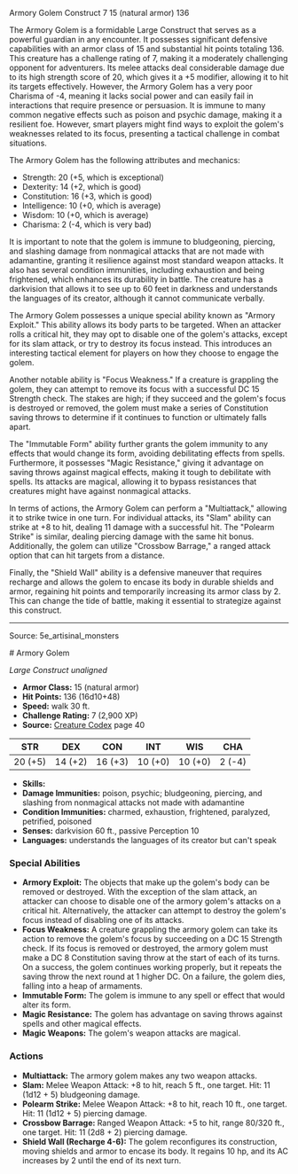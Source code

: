 <MonsterName/>Armory Golem</MonsterName>
<CreatureType/>Construct</CreatureType>
<CR/>7</CR>
<AC/>15 (natural armor)</AC>
<HP/>136</HP>
<summary>The Armory Golem is a formidable Large Construct that serves as a powerful guardian in any encounter. It possesses significant defensive capabilities with an armor class of 15 and substantial hit points totaling 136. This creature has a challenge rating of 7, making it a moderately challenging opponent for adventurers. Its melee attacks deal considerable damage due to its high strength score of 20, which gives it a +5 modifier, allowing it to hit its targets effectively. However, the Armory Golem has a very poor Charisma of -4, meaning it lacks social power and can easily fail in interactions that require presence or persuasion. It is immune to many common negative effects such as poison and psychic damage, making it a resilient foe. However, smart players might find ways to exploit the golem's weaknesses related to its focus, presenting a tactical challenge in combat situations.</summary>

<detail>

The Armory Golem has the following attributes and mechanics:
- Strength: 20 (+5, which is exceptional)
- Dexterity: 14 (+2, which is good)
- Constitution: 16 (+3, which is good)
- Intelligence: 10 (+0, which is average)
- Wisdom: 10 (+0, which is average)
- Charisma: 2 (-4, which is very bad)

It is important to note that the golem is immune to bludgeoning, piercing, and slashing damage from nonmagical attacks that are not made with adamantine, granting it resilience against most standard weapon attacks. It also has several condition immunities, including exhaustion and being frightened, which enhances its durability in battle. The creature has a darkvision that allows it to see up to 60 feet in darkness and understands the languages of its creator, although it cannot communicate verbally.

The Armory Golem possesses a unique special ability known as "Armory Exploit." This ability allows its body parts to be targeted. When an attacker rolls a critical hit, they may opt to disable one of the golem's attacks, except for its slam attack, or try to destroy its focus instead. This introduces an interesting tactical element for players on how they choose to engage the golem.

Another notable ability is "Focus Weakness." If a creature is grappling the golem, they can attempt to remove its focus with a successful DC 15 Strength check. The stakes are high; if they succeed and the golem's focus is destroyed or removed, the golem must make a series of Constitution saving throws to determine if it continues to function or ultimately falls apart.

The "Immutable Form" ability further grants the golem immunity to any effects that would change its form, avoiding debilitating effects from spells. Furthermore, it possesses "Magic Resistance," giving it advantage on saving throws against magical effects, making it tough to debilitate with spells. Its attacks are magical, allowing it to bypass resistances that creatures might have against nonmagical attacks.

In terms of actions, the Armory Golem can perform a "Multiattack," allowing it to strike twice in one turn. For individual attacks, its "Slam" ability can strike at +8 to hit, dealing 11 damage with a successful hit. The "Polearm Strike" is similar, dealing piercing damage with the same hit bonus. Additionally, the golem can utilize "Crossbow Barrage," a ranged attack option that can hit targets from a distance.

Finally, the "Shield Wall" ability is a defensive maneuver that requires recharge and allows the golem to encase its body in durable shields and armor, regaining hit points and temporarily increasing its armor class by 2. This can change the tide of battle, making it essential to strategize against this construct.</detail>



---

Source: 5e_artisinal_monsters

<statblock>
# Armory Golem

*Large* *Construct* *unaligned*

- **Armor Class:** 15 (natural armor)
- **Hit Points:** 136 (16d10+48)
- **Speed:** walk 30 ft.
- **Challenge Rating:** 7 (2,900 XP)
- **Source:** [Creature Codex](https://koboldpress.com/kpstore/product/creature-codex-for-5th-edition-dnd) page 40

| STR | DEX | CON | INT | WIS | CHA |
| --- | --- | --- | --- | --- | --- |
| 20 (+5) | 14 (+2) | 16 (+3) | 10 (+0) | 10 (+0) | 2 (-4) |

- **Skills:** 
- **Damage Immunities:** poison, psychic; bludgeoning, piercing, and slashing from nonmagical attacks not made with adamantine
- **Condition Immunities:** charmed, exhaustion, frightened, paralyzed, petrified, poisoned
- **Senses:** darkvision 60 ft., passive Perception 10
- **Languages:** understands the languages of its creator but can't speak

### Special Abilities

- **Armory Exploit:** The objects that make up the golem's body can be removed or destroyed. With the exception of the slam attack, an attacker can choose to disable one of the armory golem's attacks on a critical hit. Alternatively, the attacker can attempt to destroy the golem's focus instead of disabling one of its attacks.
- **Focus Weakness:** A creature grappling the armory golem can take its action to remove the golem's focus by succeeding on a DC 15 Strength check. If its focus is removed or destroyed, the armory golem must make a DC 8 Constitution saving throw at the start of each of its turns. On a success, the golem continues working properly, but it repeats the saving throw the next round at 1 higher DC. On a failure, the golem dies, falling into a heap of armaments.
- **Immutable Form:** The golem is immune to any spell or effect that would alter its form.
- **Magic Resistance:** The golem has advantage on saving throws against spells and other magical effects.
- **Magic Weapons:** The golem's weapon attacks are magical.

### Actions

- **Multiattack:** The armory golem makes any two weapon attacks.
- **Slam:** Melee Weapon Attack: +8 to hit, reach 5 ft., one target. Hit: 11 (1d12 + 5) bludgeoning damage.
- **Polearm Strike:** Melee Weapon Attack: +8 to hit, reach 10 ft., one target. Hit: 11 (1d12 + 5) piercing damage.
- **Crossbow Barrage:** Ranged Weapon Attack: +5 to hit, range 80/320 ft., one target. Hit: 11 (2d8 + 2) piercing damage.
- **Shield Wall (Recharge 4-6):** The golem reconfigures its construction, moving shields and armor to encase its body. It regains 10 hp, and its AC increases by 2 until the end of its next turn.


</statblock>


